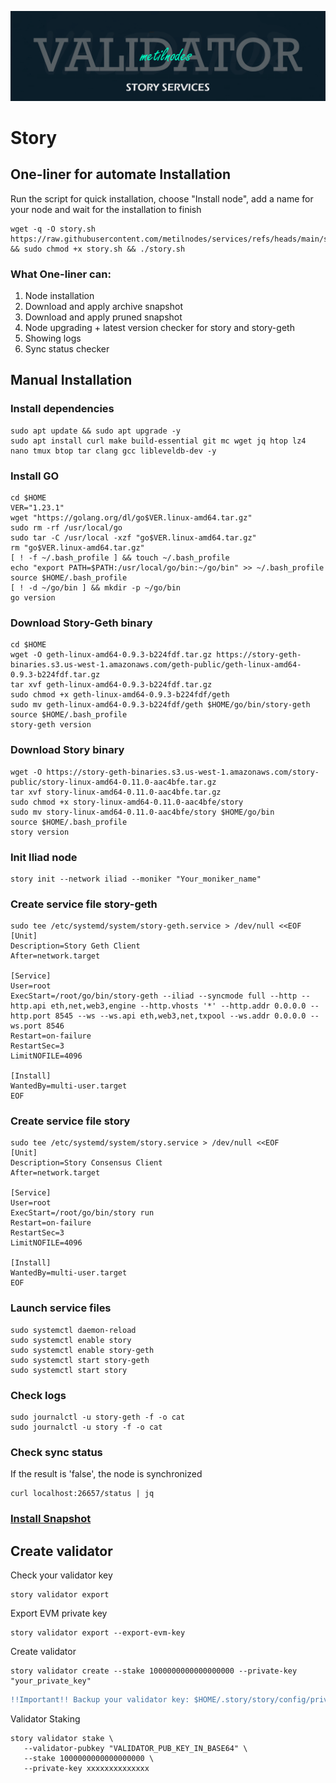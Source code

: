 ![alt text](https://github.com/metilnodes/metilnodes/blob/main/logo/storyservices.png)


# Story

##  One-liner for automate Installation

Run the script for quick installation, choose "Install node", add a name for your node and wait for the installation to finish
```
wget -q -O story.sh https://raw.githubusercontent.com/metilnodes/services/refs/heads/main/story/story.sh && sudo chmod +x story.sh && ./story.sh
```
### What One-liner can:
1. Node installation
2. Download and apply archive snapshot
3. Download and apply pruned snapshot
4. Node upgrading + latest version checker for story and story-geth
5. Showing logs
6. Sync status checker

## Manual Installation

### Install dependencies
```
sudo apt update && sudo apt upgrade -y
sudo apt install curl make build-essential git mc wget jq htop lz4 nano tmux btop tar clang gcc libleveldb-dev -y
```

### Install GO
```
cd $HOME
VER="1.23.1"
wget "https://golang.org/dl/go$VER.linux-amd64.tar.gz"
sudo rm -rf /usr/local/go
sudo tar -C /usr/local -xzf "go$VER.linux-amd64.tar.gz"
rm "go$VER.linux-amd64.tar.gz"
[ ! -f ~/.bash_profile ] && touch ~/.bash_profile
echo "export PATH=$PATH:/usr/local/go/bin:~/go/bin" >> ~/.bash_profile
source $HOME/.bash_profile
[ ! -d ~/go/bin ] && mkdir -p ~/go/bin
go version
```
### Download Story-Geth binary
```
cd $HOME
wget -O geth-linux-amd64-0.9.3-b224fdf.tar.gz https://story-geth-binaries.s3.us-west-1.amazonaws.com/geth-public/geth-linux-amd64-0.9.3-b224fdf.tar.gz 
tar xvf geth-linux-amd64-0.9.3-b224fdf.tar.gz
sudo chmod +x geth-linux-amd64-0.9.3-b224fdf/geth
sudo mv geth-linux-amd64-0.9.3-b224fdf/geth $HOME/go/bin/story-geth
source $HOME/.bash_profile
story-geth version
```

### Download Story binary
```
wget -O https://story-geth-binaries.s3.us-west-1.amazonaws.com/story-public/story-linux-amd64-0.11.0-aac4bfe.tar.gz
tar xvf story-linux-amd64-0.11.0-aac4bfe.tar.gz
sudo chmod +x story-linux-amd64-0.11.0-aac4bfe/story
sudo mv story-linux-amd64-0.11.0-aac4bfe/story $HOME/go/bin
source $HOME/.bash_profile
story version
```

### Init Iliad node
```
story init --network iliad --moniker "Your_moniker_name"

```

### Create service file story-geth
```
sudo tee /etc/systemd/system/story-geth.service > /dev/null <<EOF
[Unit]
Description=Story Geth Client
After=network.target

[Service]
User=root
ExecStart=/root/go/bin/story-geth --iliad --syncmode full --http --http.api eth,net,web3,engine --http.vhosts '*' --http.addr 0.0.0.0 --http.port 8545 --ws --ws.api eth,web3,net,txpool --ws.addr 0.0.0.0 --ws.port 8546
Restart=on-failure
RestartSec=3
LimitNOFILE=4096

[Install]
WantedBy=multi-user.target
EOF
```

### Create service file story
```
sudo tee /etc/systemd/system/story.service > /dev/null <<EOF
[Unit]
Description=Story Consensus Client
After=network.target

[Service]
User=root
ExecStart=/root/go/bin/story run
Restart=on-failure
RestartSec=3
LimitNOFILE=4096

[Install]
WantedBy=multi-user.target
EOF
```

### Launch service files

```
sudo systemctl daemon-reload
sudo systemctl enable story
sudo systemctl enable story-geth
sudo systemctl start story-geth
sudo systemctl start story
```

### Check logs
```
sudo journalctl -u story-geth -f -o cat
sudo journalctl -u story -f -o cat
```

### Check sync status
If the result is 'false', the node is synchronized
```
curl localhost:26657/status | jq

```

### [Install Snapshot](https://github.com/metilnodes/services/blob/main/story/snapshot.md)

## Create validator
Check your validator key
```
story validator export

```
Export EVM private key
```
story validator export --export-evm-key

```
Create validator

```
story validator create --stake 1000000000000000000 --private-key "your_private_key"

```
```diff
!!Important!! Backup your validator key: $HOME/.story/story/config/priv_validator_key.json
```

Validator Staking
```
story validator stake \
   --validator-pubkey "VALIDATOR_PUB_KEY_IN_BASE64" \
   --stake 1000000000000000000 \
   --private-key xxxxxxxxxxxxxx
```


